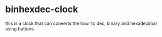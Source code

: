 # binhexdec-clock
this is a clock that can converts the hour to dec, binary and hexadecimal using buttons.
